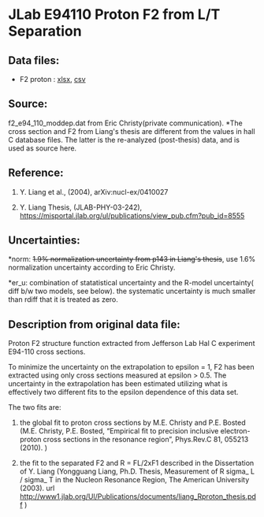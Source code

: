 # JLab E94110 Proton F2 from L/T Separation

## Data files: 
  * F2      proton   : [xlsx](../data/JAM/10043.xlsx), [csv](../data/JAM/csv/10043.csv)   
 
## Source: 
f2_e94_110_moddep.dat from Eric Christy(private communication).
*The cross section and F2 from Liang's thesis are different from the values in hall C database files. The latter is the re-analyzed (post-thesis) data, and is used as source here.


## Reference: 
1. Y. Liang et al., (2004), arXiv:nucl-ex/0410027 

2. Y. Liang Thesis, (JLAB-PHY-03-242), https://misportal.jlab.org/ul/publications/view_pub.cfm?pub_id=8555


## Uncertainties:
*norm: 
~~1.9% normalization uncertainty from p143 in Liang's thesis~~, use 1.6% normalization uncertainty according to Eric Christy.

*er_u: 
combination of statatistical uncertainty and the R-model uncertainty( diff b/w two models, see below). the systematic uncertainty is much smaller than rdiff that it is treated as zero.

## Description from original data file:

 Proton F2 structure function extracted from Jefferson Lab Hal C experiment E94-110 cross sections.  

 To minimize the uncertainty on the extrapolation to epsilon = 1, F2 has been extracted using only cross sections measured at epsilon > 0.5.  The uncertainty in the extrapolation has been estimated utilizing what is effectively two different fits to the epsilon dependence of this data set.         

The two fits are:                                                                                    

1. the global fit to proton cross sections by M.E. Christy and P.E. Bosted (M.E. Christy, P.E. Bosted, “Empirical fit to precision inclusive electron-proton cross sections in the resonance region”, Phys.Rev.C 81, 055213 (2010). )                                        

2. the fit to the separated F2 and R = FL/2xF1 described in the Dissertation of Y. Liang (Yongguang Liang, Ph.D. Thesis, Measurement of R sigma_ L / sigma_ T in the Nucleon Resonance Region, The American University (2003). url http://www1.jlab.org/Ul/Publications/documents/liang_Rproton_thesis.pdf )                        

                                                      

